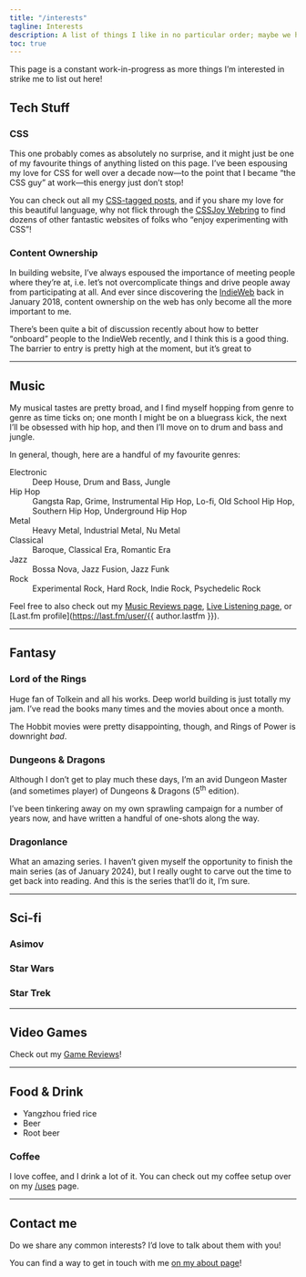 ```yaml
---
title: "/interests"
tagline: Interests
description: A list of things I like in no particular order; maybe we have some interests in common!
toc: true
---
```


<div class=" [ box  box--line-length ] [ flow ] [ no-print ] " data-pagefind-ignore>
	<p>This page is a constant work-in-progress as more things I’m interested in strike me to list out here!</p>
</div>

## Tech Stuff

### CSS

This one probably comes as absolutely no surprise, and it might just be one of my favourite things of anything listed on this page. I’ve been espousing my love for CSS for well over a decade now—to the point that I became <q>the CSS guy</q> at work—this energy just don’t stop!

You can check out all my [CSS-tagged posts](/tag/css/), and if you share my love for this beautiful language, why not flick through the [CSSJoy Webring](https://webri.ng/webring/cssjoy/) to find dozens of other fantastic websites of folks who <q>enjoy experimenting with CSS</q>!

### Content Ownership

In building website, I’ve always espoused the importance of meeting people where they’re at, i.e. let’s not overcomplicate things and drive people away from participating at all. And ever since discovering the [IndieWeb](https://indieweb.org) back in January 2018, content ownership on the web has only become all the more important to me.

There’s been quite a bit of discussion recently about how to better <q>onboard</q> people to the IndieWeb recently, and I think this is a good thing. The barrier to entry is pretty high at the moment, but it’s great to

--------

## Music

My musical tastes are pretty broad, and I find myself hopping from genre to genre as time ticks on; one month I might be on a bluegrass kick, the next I’ll be obsessed with hip hop, and then I’ll move on to drum and bass and jungle.

In general, though, here are a handful of my favourite genres:

<dl>
    <dt>Electronic</dt>
    <dd>Deep House, Drum and Bass, Jungle</dd>
    <dt>Hip Hop</dt>
    <dd>Gangsta Rap, Grime, Instrumental Hip Hop, Lo-fi, Old School Hip Hop, Southern Hip Hop, Underground Hip Hop</dd>
    <dt>Metal</dt>
    <dd>Heavy Metal, Industrial Metal, Nu Metal</dd>
    <dt>Classical</dt>
    <dd>Baroque, Classical Era, Romantic Era</dd>
    <dt>Jazz</dt>
    <dd>Bossa Nova, Jazz Fusion, Jazz Funk</dd>
    <dt>Rock</dt>
    <dd>Experimental Rock, Hard Rock, Indie Rock, Psychedelic Rock</dd>
</dl>

Feel free to also check out my [Music Reviews page](/music/), [Live Listening page](/listening/), or [Last.fm profile](https://last.fm/user/{{ author.lastfm }}).

--------

## Fantasy

### Lord of the Rings

Huge fan of Tolkein and all his works. Deep world building is just totally my jam. I’ve read the books many times and the movies about once a month.

The Hobbit movies were pretty disappointing, though, and Rings of Power is downright *bad*.

### Dungeons & Dragons

Although I don’t get to play much these days, I’m an avid Dungeon Master (and sometimes player) of Dungeons & Dragons (5<sup>th</sup> edition).

I’ve been tinkering away on my own sprawling campaign for a number of years now, and have written a handful of one-shots along the way.

### Dragonlance

What an amazing series. I haven’t given myself the opportunity to finish the main series (as of January 2024), but I really ought to carve out the time to get back into reading. And this is the series that’ll do it, I’m sure.

--------

## Sci-fi

### Asimov

<!-- TODO -->

### Star Wars

<!-- TODO -->

### Star Trek

<!-- TODO -->

--------

## Video Games

Check out my [Game Reviews](/games/)!

--------

## Food & Drink

- Yangzhou fried rice
- Beer
- Root beer
<!-- - TODO -->

### Coffee

I love coffee, and I drink a lot of it. You can check out my coffee setup over on my [/uses](/uses/#coffee) page.

--------

## Contact me

Do we share any common interests? I’d love to talk about them with you!

You can find a way to get in touch with me [on my about page](/about/#contact)!
